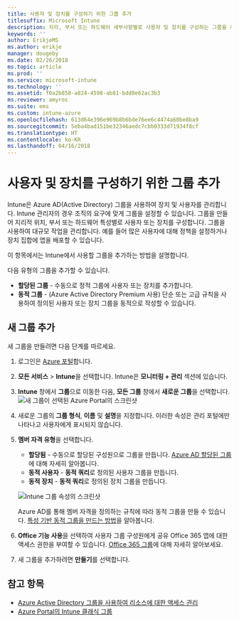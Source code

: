 ```yaml
---
title: 사용자 및 장치를 구성하기 위한 그룹 추가
titlesuffix: Microsoft Intune
description: 지리, 부서 또는 하드웨어 세부사항별로 사용자 및 장치를 구성하는 그룹을 추가합니다.
keywords: ''
author: ErikjeMS
ms.author: erikje
manager: dougeby
ms.date: 02/26/2018
ms.topic: article
ms.prod: ''
ms.service: microsoft-intune
ms.technology: ''
ms.assetid: f0a2b858-a824-4598-ab81-bdd8e62ac3b3
ms.reviewer: amyros
ms.suite: ems
ms.custom: intune-azure
ms.openlocfilehash: 613d64e396e969b8b6bde76ee6c4474a60be8ba9
ms.sourcegitcommit: 5eba4bad151be32346aedc7cbb0333d71934f8cf
ms.translationtype: HT
ms.contentlocale: ko-KR
ms.lasthandoff: 04/16/2018
---
```

# <a name="add-groups-to-organize-users-and-devices"></a>사용자 및 장치를 구성하기 위한 그룹 추가
Intune은 Azure AD(Active Directory) 그룹을 사용하여 장치 및 사용자를 관리합니다. Intune 관리자의 경우 조직의 요구에 맞게 그룹을 설정할 수 있습니다. 그룹을 만들어 지리적 위치, 부서 또는 하드웨어 특성별로 사용자 또는 장치를 구성합니다. 그룹을 사용하여 대규모 작업을 관리합니다. 예를 들어 많은 사용자에 대해 정책을 설정하거나 장치 집합에 앱을 배포할 수 있습니다.

이 항목에서는 Intune에서 사용할 그룹을 추가하는 방법을 설명합니다.

다음 유형의 그룹을 추가할 수 있습니다.
- **할당된 그룹** - 수동으로 정적 그룹에 사용자 또는 장치를 추가합니다.
- **동적 그룹** - (Azure Active Directory Premium 사용) 단순 또는 고급 규칙을 사용하여 정의된 사용자 또는 장치 그룹을 동적으로 작성할 수 있습니다.

## <a name="add-a-new-group"></a>새 그룹 추가

새 그룹을 만들려면 다음 단계를 따르세요.
1. 로그인은 [Azure 포털](https://portal.azure.com)합니다.
2. **모든 서비스** > **Intune**을 선택합니다. Intune은 **모니터링 + 관리** 섹션에 있습니다.
3. **Intune** 창에서 **그룹**으로 이동한 다음, **모든 그룹** 창에서 **새로운 그룹**을 선택합니다.
   ![새 그룹이 선택된 Azure Portal의 스크린샷](./media/groups-add-new.png)
4. 새로운 그룹의 **그룹 형식**, **이름** 및 **설명**을 지정합니다. 이러한 속성은 관리 포털에만 나타나고 사용자에게 표시되지 않습니다.

5. **멤버 자격 유형**을 선택합니다.
   - **할당됨** - 수동으로 할당된 구성원으로 그룹을 만듭니다. [Azure AD 할당된 그룹](https://docs.microsoft.com/azure/active-directory/active-directory-groups-create-azure-portal)에 대해 자세히 알아봅니다.
   - **동적 사용자** - **동적 쿼리**로 정의된 사용자 그룹을 만듭니다.
   - **동적 장치** - **동적 쿼리**로 정의된 장치 그룹을 만듭니다.

   ![Intune 그룹 속성의 스크린샷](./media/groups-add-properties.png)

   Azure AD를 통해 멤버 자격을 정의하는 규칙에 따라 동적 그룹을 만들 수 있습니다. [특성 기반 동적 그룹을 만드는 방법](https://docs.microsoft.com/azure/active-directory/active-directory-groups-dynamic-membership-azure-portal)을 알아봅니다.

6. **Office 기능 사용**을 선택하여 사용자 그룹 구성원에게 공유 Office 365 앱에 대한 액세스 권한을 부여할 수 있습니다. [Office 365 그룹](https://support.office.com/article/Learn-about-Office-365-groups-b565caa1-5c40-40ef-9915-60fdb2d97fa2)에 대해 자세히 알아보세요.
7. 새 그룹을 추가하려면 **만들기**를 선택합니다.

## <a name="see-also"></a>참고 항목
- [Azure Active Directory 그룹을 사용하여 리소스에 대한 액세스 관리](https://docs.microsoft.com/azure/active-directory/active-directory-manage-groups)
- [Azure Portal의 Intune 클래식 그룹](groups-get-started.md)
